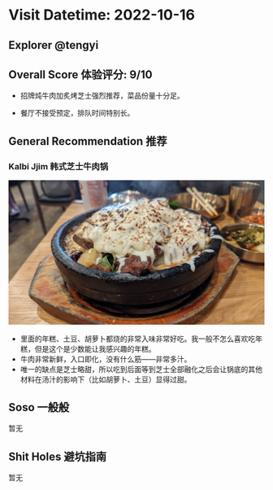 # Visit Datetime: 2022-10-16

## Explorer @tengyi

## Overall Score 体验评分: 9/10

- 招牌炖牛肉加炙烤芝士强烈推荐，菜品份量十分足。

- 餐厅不接受预定，排队时间特别长。

## General Recommendation 推荐

### Kalbi Jjim 韩式芝士牛肉锅
![Kalbi Jjim](Pix2022Oct16th/Kalbi_Jjim.jpg)

- 里面的年糕、土豆、胡萝卜都烧的非常入味非常好吃。我一般不怎么喜欢吃年糕，但是这个是少数能让我感兴趣的年糕。
- 牛肉非常新鲜，入口即化，没有什么筋——非常多汁。
- 唯一的缺点是芝士略甜，所以吃到后面等到芝士全部融化之后会让锅底的其他材料在汤汁的影响下（比如胡萝卜、土豆）显得过甜。

## Soso 一般般

暂无

## Shit Holes 避坑指南

暂无